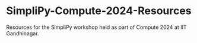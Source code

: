 # SimpliPy-Compute-2024-Resources
Resources for the SimpliPy workshop held as part of Compute 2024 at IIT Gandhinagar.
